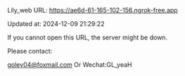 Lily_web URL: https://ae6d-61-165-102-156.ngrok-free.app

Updated at: 2024-12-09 21:29:22

If you cannot open this URL, the server might be down.

Please contact: 

goley04@foxmail.com Or Wechat:GL_yeaH